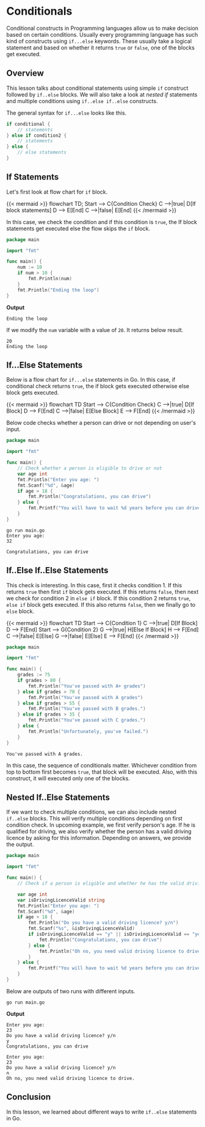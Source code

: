 # Conditionals

Conditional constructs in Programming languages allow us to make decision based on certain conditions. Usually every programming language has such kind of constructs using `if...else` keywords. These usually take a logical statement and based on whether it returns `true` or `false`, one of the blocks get executed.

## Overview

This lesson talks about conditional statements using simple `if` construct followed by `if..else` blocks. We will also take a look at *nested if* statements and multiple conditions using `if..else if..else` constructs.

The general syntax for `if...else` looks like this.

```go
if conditional {
    // statements
} else if condition2 {
    // statements
} else {
    // else statements
}
```

## If Statements

Let's first look at flow chart for `if` block.

{{< mermaid >}}
flowchart TD;
    Start --> C{Condition Check}
    C -->|true| D[If block statements]
    D --> E[End]
    C -->|false| E[End]
{{< /mermaid >}}

In this case, we check the condition and if this condition is `true`, the If block statements get executed else the flow skips the `if` block.

```go
package main

import "fmt"

func main() {
	num := 10
	if num > 10 {
		fmt.Println(num)
	}
	fmt.Println("Ending the loop")
}
```

**Output**

```output{ lineNos=false }
Ending the loop
```

If we modify the `num` variable with a value of `20`. It returns below result.

```output{ lineNos=false }
20
Ending the loop
```

## If...Else Statements

Below is a flow chart for `if...else` statements in Go. In this case, if conditional check returns `true`, the if block gets executed otherwise else block gets executed.

{{< mermaid >}}
flowchart TD
    Start --> C{Condition Check}
    C -->|true| D[If Block]
    D --> F[End]
    C -->|false| E[Else Block]
    E --> F[End]
{{< /mermaid >}}

Below code checks whether a person can drive or not depending on user's input.

```go
package main

import "fmt"

func main() {
	// Check whether a person is eligible to drive or not
	var age int
	fmt.Println("Enter you age: ")
	fmt.Scanf("%d", &age)
	if age > 18 {
		fmt.Println("Congratulations, you can drive")
	} else {
		fmt.Printf("You will have to wait %d years before you can drive.\n", 18-age)
	}
}
```

```shell{ .show-prompt lineNos=false }
go run main.go
Enter you age: 
32
```

```output{ lineNos=false }
Congratulations, you can drive
```

## If..Else If..Else Statements

This check is interesting. In this case, first it checks condition 1. If this returns `true` then first `if` block gets executed. If this returns `false`, then next we check for condition 2 in `else if` block. If this condition 2 returns `true`, `else if` block gets executed. If this also returns `false`, then we finally go to `else` block.

{{< mermaid >}}
flowchart TD
    Start --> C{Condition 1}
    C -->|true| D[If Block]
    D --> F[End]
    Start --> G{Condition 2}
    G -->|true| H[Else If Block]
    H --> F[End]
    C -->|false| E[Else]
    G -->|false| E[Else]
    E --> F[End]
{{< /mermaid >}}

```go
package main

import "fmt"

func main() {
	grades := 75
	if grades > 80 {
		fmt.Println("You've passed with A+ grades")
	} else if grades > 70 {
		fmt.Println("You've passed with A grades")
	} else if grades > 55 {
		fmt.Println("You've passed with B grades.")
	} else if grades > 35 {
		fmt.Println("You've passed with C grades.")
	} else {
		fmt.Println("Unfortunately, you've failed.")
	}
}
```

```output{ lineNos=false }
You've passed with A grades.
```

In this case, the sequence of conditionals matter. Whichever condition from top to bottom first becomes `true`, that block will be executed. Also, with this construct, it will executed only one of the blocks.

## Nested If..Else Statements

If we want to check multiple conditions, we can also include nested `if..else` blocks. This will verify multiple conditions depending on first condition check. In upcoming example, we first verify person's age. If he is qualified for driving, we also verify whether the person has a valid driving licence by asking for this information. Depending on answers, we provide the output.

```go
package main

import "fmt"

func main() {
	// Check if a person is eligible and whether he has the valid driving license.

	var age int
	var isDrivingLicenceValid string
	fmt.Println("Enter you age: ")
	fmt.Scanf("%d", &age)
	if age > 18 {
		fmt.Println("Do you have a valid driving licence? y/n")
		fmt.Scanf("%s", &isDrivingLicenceValid)
		if isDrivingLicenceValid == "y" || isDrivingLicenceValid == "yes" {
			fmt.Println("Congratulations, you can drive")
		} else {
			fmt.Println("Oh no, you need valid driving licence to drive.")
		}
	} else {
		fmt.Printf("You will have to wait %d years before you can drive.\n", 18-age)
	}
}
```

Below are outputs of two runs with different inputs.

```shell{ .show-prompt lineNos=false }
go run main.go
```
**Output**

```output{ lineNos=false }
Enter you age: 
23
Do you have a valid driving licence? y/n
y
Congratulations, you can drive
```

```output{ lineNos=false }
Enter you age: 
23
Do you have a valid driving licence? y/n
n
Oh no, you need valid driving licence to drive.
```

## Conclusion

In this lesson, we learned about different ways to write `if..else` statements in Go.